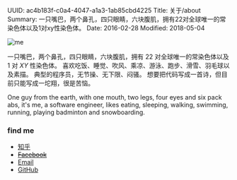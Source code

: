 UUID: ac4b183f-c0a4-4047-a1a3-1ab85cbd4225
Title: 关于/about
Summary: 一只嘴巴，两个鼻孔，四只眼睛，六块腹肌，拥有22对全球唯一的常染色体以及1对xy性染色体。
Date: 2016-02-28
Modified: 2018-05-04

![me]({static}/assets/images/500.png)

一只嘴巴，两个鼻孔，四只眼睛，六块腹肌，拥有 22 对全球唯一的常染色体以及 1 对 *XY* 性染色体。
喜欢吃饭、睡觉、吹风、乘凉、游泳、跑步、滑雪、羽毛球以及素描。
典型的程序员，无节操、无下限、闷骚。
想要把代码写成一首诗，但目前只能写成一坨翔，很是苦恼。 

One guy from the earth, with one mouth, two legs, four eyes and six pack abs, it's me, a software engineer, likes eating, sleeping, walking, swimming, running, playing badminton and snowboarding.

### find me ###
- [知乎](https://www.zhihu.com/people/whiler "whiler @ Zhihu")
- ~~[Facebook](https://www.facebook.com/wenwu.lv.5 "Wenwu Lv @ Facebook")~~
- [Email](mailto:wenwu500@qq.com "mail to me")
- [GitHub](https://github.com/whiler "whiler @ GitHub")
